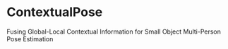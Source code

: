 # ContextualPose
Fusing Global-Local Contextual Information for Small Object Multi-Person Pose Estimation
